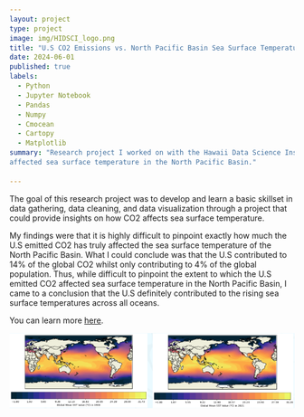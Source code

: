 ```yaml
---
layout: project
type: project
image: img/HIDSCI_logo.png
title: "U.S CO2 Emissions vs. North Pacific Basin Sea Surface Temperature"
date: 2024-06-01
published: true
labels:
  - Python
  - Jupyter Notebook
  - Pandas
  - Numpy
  - Cmocean
  - Cartopy
  - Matplotlib
summary: "Research project I worked on with the Hawaii Data Science Institute, where I explored the extent to which the release of CO2 gas by the U.S has
affected sea surface temperature in the North Pacific Basin."

---
```

The goal of this research project was to develop and learn a basic skillset in data gathering, data cleaning, and data visualization through a project that could provide
insights on how CO2 affects sea surface temperature.

My findings were that it is highly difficult to pinpoint exactly how much the U.S emitted CO2 has truly affected the sea surface temperature of the North Pacific Basin. What
I could conclude was that the U.S contributed to 14% of the global CO2 whilst only contributing to 4% of the global population. Thus, while difficult to pinpoint the extent to
which the U.S emitted CO2 affected sea surface temperature in the North Pacific Basin, I came to a conclusion that the U.S definitely contributed to the rising sea surface 
temperatures across all oceans.

You can learn more [here](https://docs.google.com/presentation/d/1VH-eTN6zS3VNW3fvUKo_MQKtMni5wi_B2swtpx5tzRU/edit?usp=drive_link).

<img class="rounded float-start pe-4" src="../img/sst_visualizations.png">
